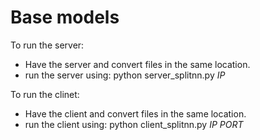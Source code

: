 # Base models

To run the server: 
* Have the server and convert files in the same location.
* run the server using: python server_splitnn.py $IP$


To run the clinet:
* Have the client and convert files in the same location.
* run the client using: python client_splitnn.py $IP$ $PORT$


